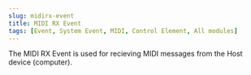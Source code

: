 ```yaml
---
slug: midirx-event
title: MIDI RX Event
tags: [Event, System Event, MIDI, Control Element, All modules]
---
```


The MIDI RX Event is used for recieving MIDI messages from the Host device (computer).